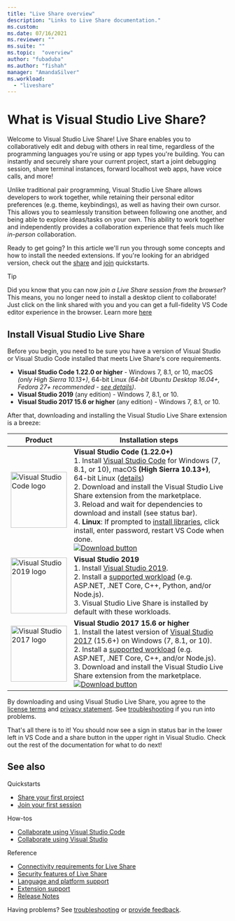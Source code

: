 ```yaml
---
title: "Live Share overview"
description: "Links to Live Share documentation."
ms.custom:
ms.date: 07/16/2021
ms.reviewer: ""
ms.suite: ""
ms.topic:  "overview"
author: "fubaduba"
ms.author: "fishah"
manager: "AmandaSilver"
ms.workload: 
  - "liveshare"
---
```


# What is Visual Studio Live Share?

Welcome to Visual Studio Live Share! Live Share enables you to collaboratively edit and debug with others in real time, regardless of the programming languages you're using or app types you're building. You can instantly and securely share your current project, start a joint  debugging session, share terminal instances, forward localhost web apps, have voice calls, and more!

 Unlike traditional pair programming, Visual Studio Live Share allows developers to work together, while retaining their personal editor preferences (e.g. theme, keybindings), as well as having their own cursor. This allows you to seamlessly transition between following one another, and being able to explore ideas/tasks on your own. This ability to work together and independently provides a collaboration experience that feels much like _in-person_ collaboration.

Ready to get going? In this article we'll run you through some concepts and how to install the needed extensions. If you're looking for an abridged version, check out the [share](quickstart/share.md) and [join](quickstart/join.md) quickstarts.

> [!TIP]
> Did you know that you can now *join a Live Share session from the browser*? This means, you no longer need to install a desktop client to collaborate! Just click on the link shared with you and you can get a full-fidelity VS Code editor experience in the browser. Learn more [here](quickstart/browser-join.md)

## Install Visual Studio Live Share

Before you begin, you need to be sure you have a version of Visual Studio or Visual Studio Code installed that meets Live Share's core requirements.

- **Visual Studio Code 1.22.0 or higher** - Windows 7, 8.1, or 10, macOS *(only High Sierra 10.13+)*, 64-bit Linux *(64-bit Ubuntu Desktop 16.04+, Fedora 27+ recommended - [see details](use/vscode.md))*.
- **Visual Studio 2019** (any edition) - Windows 7, 8.1, or 10.
- **Visual Studio 2017 15.6 or higher** (any edition) - Windows 7, 8.1, or 10.

After that, downloading and installing the Visual Studio Live Share extension is a breeze:

|Product|Installation steps|
|-------------|------------|
|<img src="media/vs-code.svg" width="128px" alt="Visual Studio Code logo"/>|**Visual Studio Code (1.22.0+)**<br />1. Install [Visual Studio Code](https://code.visualstudio.com/) for Windows (7, 8.1, or 10), macOS **(High Sierra 10.13+)**</b>, 64-bit Linux ([details](use/vscode.md))<br />2. Download and install the Visual Studio Live Share extension from the marketplace. <br />3. Reload and wait for dependencies to download and install (see status bar).<br />4. **Linux**: If prompted to [install libraries](reference/linux.md#install-linux-prerequisites.md), click install, enter password, restart VS Code when done.<br /><a href="https://aka.ms/vsls-dl/vscode"><img src="media/download.png" alt="Download button"></a>|
|<img src="media/vs-ide-2019.svg" width="128px" alt="Visual Studio 2019 logo" />|**Visual Studio 2019**<br />1. Install [Visual Studio 2019](https://visualstudio.microsoft.com/downloads/).<br/>2. Install a [supported workload](reference/platform-support.md) (e.g. ASP.NET, .NET Core, C++, Python, and/or Node.js).<br />3. Visual Studio Live Share is installed by default with these workloads. <br />|
|<img src="media/vs-ide-2017.svg" width="128px" alt="Visual Studio 2017 logo" />|**Visual Studio 2017 15.6 or higher**<br />1. Install the latest version of [Visual Studio 2017](https://visualstudio.microsoft.com/vs/older-downloads/) (15.6+) on Windows (7, 8.1, or 10).<br/>2. Install a [supported workload](reference/platform-support.md") (e.g. ASP.NET, .NET Core, C++, and/or Node.js).<br />3. Download and install the Visual Studio Live Share extension from the marketplace. <br /><a href="https://aka.ms/vsls-dl/vs"><img style="padding: 0; spacing: 0;" src="media/download.png" alt="Download button" ></a><br />|

By downloading and using Visual Studio Live Share, you agree to the [license terms](https://aka.ms/vsls-license) and [privacy statement](https://www.microsoft.com/en-us/privacystatement/EnterpriseDev/default.aspx). See [troubleshooting](troubleshooting.md) if you run into problems.

That's all there is to it! You should now see a sign in status bar in the lower left in VS Code and a share button in the upper right in Visual Studio. Check out the rest of the documentation for what to do next!

## See also

Quickstarts

- [Share your first project](quickstart/share.md)
- [Join your first session](quickstart/join.md)

How-tos

- [Collaborate using Visual Studio Code](use/vscode.md)
- [Collaborate using Visual Studio](use/vs.md)

Reference

- [Connectivity requirements for Live Share](reference/connectivity.md)
- [Security features of Live Share](reference/security.md)
- [Language and platform support](reference/platform-support.md)
- [Extension support](reference/extensions.md)
- [Release Notes](https://aka.ms/vsls-releases)

Having problems? See [troubleshooting](troubleshooting.md) or [provide feedback](support.md).

